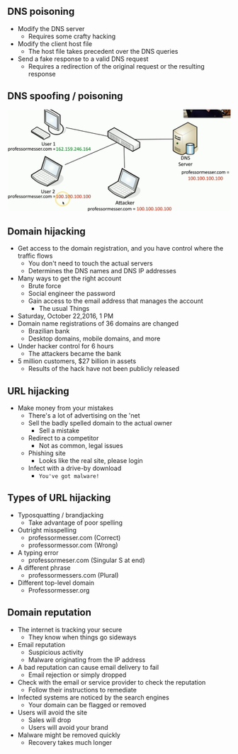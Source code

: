 ## DNS poisoning
- Modify the DNS server
	- Requires some crafty hacking
- Modify the client host file
	- The host file takes precedent over the DNS queries
- Send a fake response to a valid DNS request
	- Requires a redirection of the original request or the resulting response

## DNS spoofing / poisoning
![](../Images/043%20-%20DNS%20Attack-1.png)

## Domain hijacking
- Get access to the domain registration, and you have control where the traffic flows
	- You don't need to touch the actual servers
	- Determines the DNS names and DNS IP addresses
- Many ways to get the right account
	- Brute force
	- Social engineer the password
	- Gain access to the email address that manages the account
		- The usual Things
- Saturday, October 22,2016, 1 PM
- Domain name registrations of 36 domains are changed
	- Brazilian bank
	- Desktop domains, mobile domains, and more
- Under hacker control for 6 hours
	- The attackers became the bank
- 5 million customers, $27 billion in assets
	- Results of the hack have not been publicly released

## URL hijacking
- Make money from your mistakes
	- There's a lot of advertising on the 'net
	- Sell the badly spelled domain to the actual owner
		- Sell a mistake
	- Redirect to a competitor
		- Not as common, legal issues
	- Phishing site
		- Looks like the real site, please login
	- Infect with a drive-by download
		- `You've got malware!`

## Types of URL hijacking
- Typosquatting / brandjacking
	- Take advantage of poor spelling
- Outright misspelling
	- professormesser.com (Correct)
	- professormessor.com (Wrong)
- A typing error
	- professormeser.com (Singular S at end)
- A different phrase
	- professormessers.com (Plural)
- Different top-level domain
	- Professormesser.org

## Domain reputation
- The internet is tracking your secure
	- They know when things go sideways
- Email reputation
	- Suspicious activity
	- Malware originating from the IP address
- A bad reputation can cause email delivery to fail
	- Email rejection or simply dropped
- Check with the email or service provider to check the reputation
	- Follow their instructions to remediate
- Infected systems are noticed by the search engines
	- Your domain can be flagged or removed
- Users will avoid the site
	- Sales will drop
	- Users will avoid your brand
- Malware might be removed quickly
	- Recovery takes much longer

